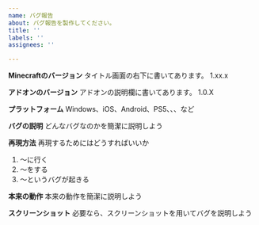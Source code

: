 ```yaml
---
name: バグ報告
about: バグ報告を製作してください。
title: ''
labels: ''
assignees: ''

---
```


**Minecraftのバージョン**
タイトル画面の右下に書いてあります。
1.xx.x

**アドオンのバージョン**
アドオンの説明欄に書いてあります。
1.0.X

**プラットフォーム**
Windows、iOS、Android、PS5、、、など

**バグの説明**
どんなバグなのかを簡潔に説明しよう

**再現方法**
再現するためにはどうすればいいか
1.  ～に行く
2. ～をする
3. ～というバグが起きる

**本来の動作**
本来の動作を簡潔に説明しよう

**スクリーンショット**
必要なら、スクリーンショットを用いてバグを説明しよう
